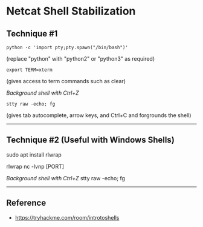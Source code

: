 # Netcat Shell Stabilization

## Technique #1
```
python -c 'import pty;pty.spawn("/bin/bash")'
```
(replace "python" with "python2" or "python3" as required)
```
export TERM=xterm
```
(gives access to term commands such as clear)

*Background shell with Ctrl+Z*
```
stty raw -echo; fg
```
(gives tab autocomplete, arrow keys, and Ctrl+C and forgrounds the shell)
*******************************************************************************
## Technique #2 (Useful with Windows Shells)

sudo apt install rlwrap

rlwrap nc -lvnp [PORT]

*Background shell with Ctrl+Z*
stty raw -echo; fg

*******************************************************************************

## Reference
* https://tryhackme.com/room/introtoshells
